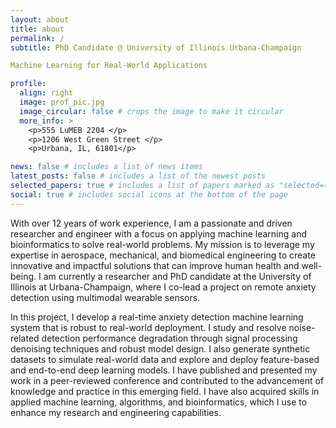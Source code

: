 ```yaml
---
layout: about
title: about
permalink: /
subtitle: PhD Candidate @ University of Illinois Urbana-Champaign

Machine Learning for Real-World Applications

profile:
  align: right
  image: prof_pic.jpg
  image_circular: false # crops the image to make it circular
  more_info: >
    <p>555 LuMEB 2204 </p>
    <p>1206 West Green Street </p>
    <p>Urbana, IL, 61801</p>

news: false # includes a list of news items
latest_posts: false # includes a list of the newest posts
selected_papers: true # includes a list of papers marked as "selected={true}"
social: true # includes social icons at the bottom of the page
---
```








With over 12 years of work experience, I am a passionate and driven researcher and engineer with a focus on applying machine learning and bioinformatics to solve real-world problems. My mission is to leverage my expertise in aerospace, mechanical, and biomedical engineering to create innovative and impactful solutions that can improve human health and well-being. I am currently a researcher and PhD candidate at the University of Illinois at Urbana-Champaign, where I co-lead a project on remote anxiety detection using multimodal wearable sensors.

In this project, I develop a real-time anxiety detection machine learning system that is robust to real-world deployment. I study and resolve noise-related detection performance degradation through signal processing denoising techniques and robust model design. I also generate synthetic datasets to simulate real-world data and explore and deploy feature-based and end-to-end deep learning models. I have published and presented my work in a peer-reviewed conference and contributed to the advancement of knowledge and practice in this emerging field. I have also acquired skills in applied machine learning, algorithms, and bioinformatics, which I use to enhance my research and engineering capabilities.
